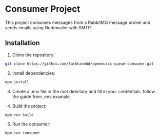 # Consumer Project

This project consumes messages from a RabbitMQ message broker and sends emails using Nodemailer with SMTP.

## Installation

1. Clone the repository:

```bash
git clone https://github.com/farkhanmhd/openmusic-queue-consumer.git
```

2. Install dependencies:

```bash
npm install
```

3. Create a .env file in the root directory and fill in your credentials. follow the guide from .env.example

4. Build the project:

```bash
npm run build
```

5. Run the consumer:

```bash
npm run consumer
```
